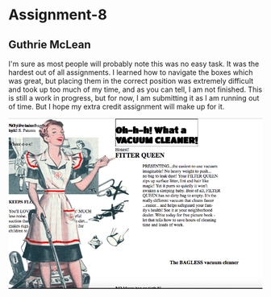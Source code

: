<head>
<h1>
Assignment-8
</h1>
<h2>
Guthrie McLean
</h2>

I'm sure as most people will probably note this was no easy task. It was the hardest out of all assignments. I learned how to navigate the boxes which was great, but placing them in the correct position was extremely difficult and took up too much of my time, and as you can tell, I am not finished. This is still a work in progress, but for now, I am submitting it as I am running out of time. But I hope my extra credit assignment will make up for it.

![screenshot](https://github.com/Gu3ree/Web-Dev-HW/blob/master/Assignment-8/images/Screen%20Shot%202018-05-11%20at%203.55.15%20AM.png)

